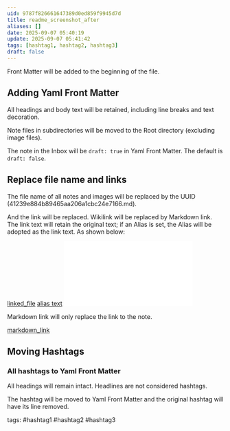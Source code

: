 ```yaml
---
uid: 9787f826661647389d0ed859f9945d7d
title: readme_screenshot_after
aliases: []
date: 2025-09-07 05:40:19
update: 2025-09-07 05:41:42
tags: [hashtag1, hashtag2, hashtag3]
draft: false
---
```


Front Matter will be added to the beginning of the file.

## Adding Yaml Front Matter

All headings and body text will be retained, including line breaks and text decoration.

Note files in subdirectories will be moved to the Root directory (excluding image files).

The note in the Inbox will be `draft: true` in Yaml Front Matter. The default is `draft: false`.

## Replace file name and links

The file name of all notes and images will be replaced by the UUID (41239e884b89465aa206a1cbc24e7166.md).

And the link will be replaced. Wikilink will be replaced by Markdown link. The link text will retain
the original text; if an Alias is set, the Alias will be adopted as the link text. As shown below:

[linked_file](linked_file.md)
[alias text](linked_file_with_alias.md)
![image_link.png](image_link.png.md)

Markdown link will only replace the link to the note.

[markdown_link](markdown_link.md)

## Moving Hashtags

### All hashtags to Yaml Front Matter

All headings will remain intact. Headlines are not considered hashtags.

The hashtag will be moved to Yaml Front Matter and the original hashtag will have its line removed.

tags: #hashtag1 #hashtag2 #hashtag3
